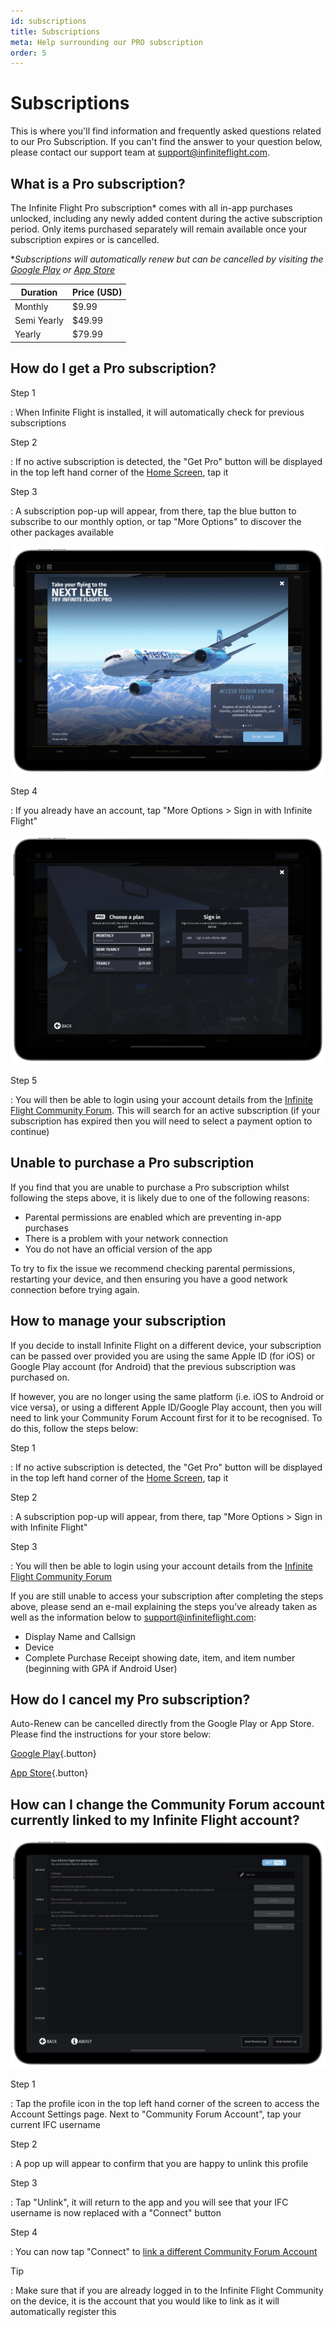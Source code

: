 ```yaml
---
id: subscriptions
title: Subscriptions
meta: Help surrounding our PRO subscription
order: 5
---
```




# Subscriptions

This is where you'll find information and frequently asked questions related to our Pro Subscription. If you can't find the answer to your question below, please contact our support team at [support@infiniteflight.com](mailto:support@infiniteflight.com).



## What is a Pro subscription?

The Infinite Flight Pro subscription* comes with all in-app purchases unlocked, including any newly added content during the active subscription period. Only items purchased separately will remain available once your subscription expires or is cancelled.



**Subscriptions will automatically renew but can be cancelled by visiting the [Google Play](https://support.google.com/googleplay/answer/7018481?co=GENIE.Platform%3DAndroid&hl=en) or [App Store](https://support.apple.com/en-gb/HT202039)*



| Duration    | Price (USD) |
| ----------- | ----------- |
| Monthly     | $9.99       |
| Semi Yearly | $49.99      |
| Yearly      | $79.99      |



## How do I get a Pro subscription?



Step 1

: When Infinite Flight is installed, it will automatically check for previous subscriptions



Step 2

: If no active subscription is detected, the "Get Pro" button will be displayed in the top left hand corner of the [Home Screen](/guide/getting-started-guide/home-user-interface/home-screen), tap it



Step 3

: A subscription pop-up will appear, from there, tap the blue button to subscribe to our monthly option, or tap "More Options" to discover the other packages available



![Get Pro](_images/manual/frames/get-pro-232.png)



Step 4

: If you already have an account, tap "More Options > Sign in with Infinite Flight"



![Subscription](_images/manual/frames/subscription-v2-232.png)



Step 5

: You will then be able to login using your account details from the [Infinite Flight Community Forum](https://community.infiniteflight.com). This will search for an active subscription (if your subscription has expired then you will need to select a payment option to continue)



## Unable to purchase a Pro subscription

If you find that you are unable to purchase a Pro subscription whilst following the steps above, it is likely due to one of the following reasons:



- Parental permissions are enabled which are preventing in-app purchases
- There is a problem with your network connection
- You do not have an official version of the app



To try to fix the issue we recommend checking parental permissions, restarting your device, and then ensuring you have a good network connection before trying again. 



## How to manage your subscription

If you decide to install Infinite Flight on a different device, your subscription can be passed over provided you are using the same Apple ID (for iOS) or Google Play account (for Android) that the previous subscription was purchased on.



If however, you are no longer using the same platform (i.e. iOS to Android or vice versa), or using a different Apple ID/Google Play account, then you will need to link your Community Forum Account first for it to be recognised. To do this, follow the steps below:



Step 1

: If no active subscription is detected, the "Get Pro" button will be displayed in the top left hand corner of the [Home Screen](/guide/getting-started-guide/home-user-interface/home-screen), tap it



Step 2

: A subscription pop-up will appear, from there, tap "More Options > Sign in with Infinite Flight"



Step 3

: You will then be able to login using your account details from the [Infinite Flight Community Forum](https://community.infiniteflight.com)



If you are still unable to access your subscription after completing the steps above, please send an e-mail explaining the steps you’ve already taken as well as the information below to [support@infiniteflight.com](mailto:support@infiniteflight.com):

- Display Name and Callsign
- Device
- Complete Purchase Receipt showing date, item, and item number (beginning with GPA if Android User)



## How do I cancel my Pro subscription? 

Auto-Renew can be cancelled directly from the Google Play or App Store. Please find the instructions for your store below:

[Google Play](https://support.google.com/googleplay/answer/7018481?co=GENIE.Platform%3DAndroid&hl=en){.button}

[App Store](https://support.apple.com/en-us/HT202039){.button}



## How can I change the Community Forum account currently linked to my Infinite Flight account? 



![Account Settings](_images/manual/frames/settings-account-232.png)



Step 1

: Tap the profile icon in the top left hand corner of the screen to access the Account Settings page. Next to "Community Forum Account", tap your current IFC username



Step 2

: A pop up will appear to confirm that you are happy to unlink this profile



Step 3

: Tap "Unlink", it will return to the app and you will see that your IFC username is now replaced with a "Connect" button



Step 4

: You can now tap "Connect" to [link a different Community Forum Account](/guide/getting-started-guide/home-user-interface/user-profile#linking-community-forum-account)



Tip

: Make sure that if you are already logged in to the Infinite Flight Community on the device, it is the account that you would like to link as it will automatically register this